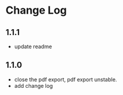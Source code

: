 # Change Log


## 1.1.1

+ update readme

## 1.1.0

+ close the pdf export, pdf export unstable.
+ add change log
